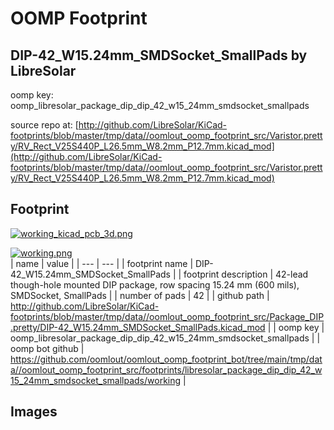 # OOMP Footprint  
## DIP-42_W15.24mm_SMDSocket_SmallPads  by LibreSolar  
  
oomp key: oomp_libresolar_package_dip_dip_42_w15_24mm_smdsocket_smallpads  
  
source repo at: [http://github.com/LibreSolar/KiCad-footprints/blob/master/tmp/data//oomlout_oomp_footprint_src/Varistor.pretty/RV_Rect_V25S440P_L26.5mm_W8.2mm_P12.7mm.kicad_mod](http://github.com/LibreSolar/KiCad-footprints/blob/master/tmp/data//oomlout_oomp_footprint_src/Varistor.pretty/RV_Rect_V25S440P_L26.5mm_W8.2mm_P12.7mm.kicad_mod)  
## Footprint  
  
[![working_kicad_pcb_3d.png](working_kicad_pcb_3d_600.png)](working_kicad_pcb_3d.png)  
  
[![working.png](working_600.png)](working.png)  
| name | value | 
| --- | --- | 
| footprint name | DIP-42_W15.24mm_SMDSocket_SmallPads | 
| footprint description | 42-lead though-hole mounted DIP package, row spacing 15.24 mm (600 mils), SMDSocket, SmallPads | 
| number of pads | 42 | 
| github path | http://github.com/LibreSolar/KiCad-footprints/blob/master/tmp/data//oomlout_oomp_footprint_src/Package_DIP.pretty/DIP-42_W15.24mm_SMDSocket_SmallPads.kicad_mod | 
| oomp key | oomp_libresolar_package_dip_dip_42_w15_24mm_smdsocket_smallpads | 
| oomp bot github | https://github.com/oomlout/oomlout_oomp_footprint_bot/tree/main/tmp/data//oomlout_oomp_footprint_src/footprints/libresolar_package_dip_dip_42_w15_24mm_smdsocket_smallpads/working | 
## Images  
